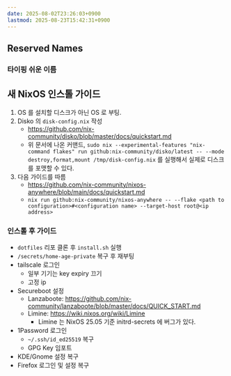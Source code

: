 ```yaml
---
date: 2025-08-02T23:26:03+0900
lastmod: 2025-08-23T15:42:31+0900
---
```



## Reserved Names

### 타이핑 쉬운 이름

## 새 NixOS 인스톨 가이드

1. OS 를 설치할 디스크가 아닌 OS 로 부팅.
2. Disko 의 `disk-config.nix` 작성
    - <https://github.com/nix-community/disko/blob/master/docs/quickstart.md>
    - 위 문서에 나온 커맨드, `sudo nix --experimental-features "nix-command flakes" run github:nix-community/disko/latest -- --mode destroy,format,mount /tmp/disk-config.nix` 를 실행해서 실제로 디스크를 포맷할 수 있다.
3. 다음 가이드를 따름
    - <https://github.com/nix-community/nixos-anywhere/blob/main/docs/quickstart.md>
    - `nix run github:nix-community/nixos-anywhere -- --flake <path to configuration>#<configuration name> --target-host root@<ip address>`

### 인스톨 후 가이드

- `dotfiles` 리포 클론 후 `install.sh` 실행
- `/secrets/home-age-private` 복구 후 재부팅
- tailscale 로그인
  - 일부 기기는 key expiry 끄기
  - 고정 ip
- Secureboot 설정
  - Lanzaboote: <https://github.com/nix-community/lanzaboote/blob/master/docs/QUICK_START.md>
  - Limine: <https://wiki.nixos.org/wiki/Limine>
    - Limine 는 NixOS 25.05 기준 initrd-secrets 에 버그가 있다.
- 1Password 로그인
  - `~/.ssh/id_ed25519` 복구
  - GPG Key 임포트
- KDE/Gnome 설정 복구
- Firefox 로그인 및 설정 복구

<!--
vi:ft:sw=4
-->
